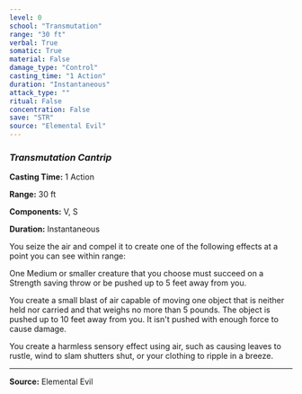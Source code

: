 ```yaml
---
level: 0
school: "Transmutation"
range: "30 ft"
verbal: True
somatic: True
material: False
damage_type: "Control"
casting_time: "1 Action"
duration: "Instantaneous"
attack_type: ""
ritual: False
concentration: False
save: "STR"
source: "Elemental Evil"
---
```


### *Transmutation Cantrip*

**Casting Time:** 1 Action

**Range:** 30 ft

**Components:** V, S

**Duration:** Instantaneous

You seize the air and compel it to create one of the following effects at a point you can see within range:
 
  One Medium or smaller creature that you choose must succeed on a Strength saving throw or be pushed up to 5 feet away from you.
 
  You create a small blast of air capable of moving one object that is neither held nor carried and that weighs no more than 5 pounds. The object is pushed up to 10 feet away from you. It isn't pushed with enough force to cause damage.
 
  You create a harmless sensory effect using air, such as causing leaves to rustle, wind to slam shutters shut, or your clothing to ripple in a breeze.

---
**Source:** Elemental Evil
